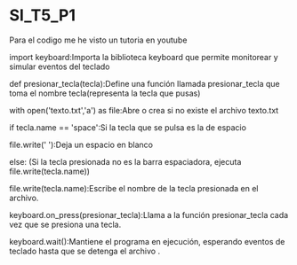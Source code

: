 # SI_T5_P1
Para el codigo me he visto un tutoria en youtube

import keyboard:Importa la biblioteca keyboard que permite monitorear y simular eventos del teclado

def presionar_tecla(tecla):Define una función llamada presionar_tecla que toma el nombre tecla(representa la tecla que pusas)

with open('texto.txt','a') as file:Abre o crea si no existe el archivo texto.txt 

if tecla.name == 'space':Si la tecla que se pulsa es la de espacio

file.write(' '):Deja un espacio en blanco 

else: (Si la tecla presionada no es la barra espaciadora, ejecuta file.write(tecla.name))

file.write(tecla.name):Escribe el nombre de la tecla presionada en el archivo.

keyboard.on_press(presionar_tecla):Llama a la función presionar_tecla cada vez que se presiona una tecla.

keyboard.wait():Mantiene el programa en ejecución, esperando eventos de teclado hasta que se detenga el archivo .